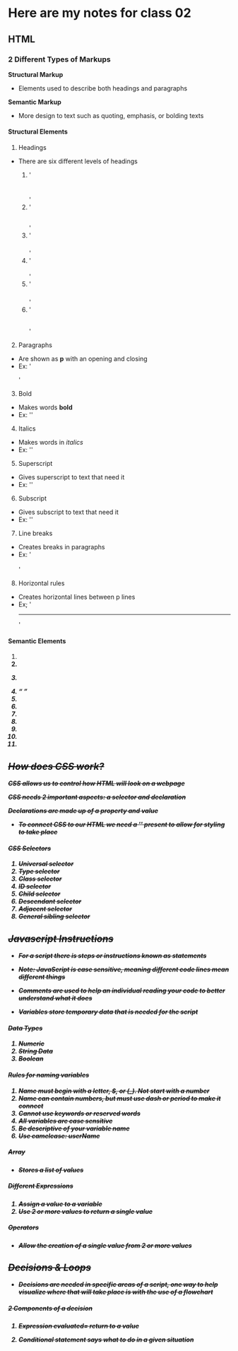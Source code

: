 # Here are my notes for class 02

## HTML 

### 2 Different Types of Markups 

**Structural Markup** 

  - Elements used to describe both headings and paragraphs 

**Semantic Markup**

  - More design to text such as quoting, emphasis, or bolding texts

#### Structural Elements 

1. Headings 
  - There are six different levels of headings

    1. '<h1></h1>'
    2. '<h2></h2>'
    3. '<h3></h3>'
    4. '<h4></h4>'
    5. '<h5></h5>'
    6. '<h6></h6>'

2. Paragraphs
  - Are shown as **p** with an opening and closing
  - Ex: '<p></p>'

3. Bold
  - Makes words **bold**
  - Ex: '<b></b>'

4. Italics
  - Makes words in *italics*
  - Ex: '<i></i>'

5. Superscript 
  - Gives superscript to text that need it
  - Ex: '<sup></sup>'

6. Subscript 
  - Gives subscript to text that need it
  - Ex: '<sub></sub>'

7. Line breaks
  - Creates breaks in paragraphs 
  - Ex: '<br></br>'
8. Horizontal rules
  - Creates horizontal lines between p lines 
  - Ex; '<hr></hr>'

#### Semantic Elements

1. <strong>
2. <em>
3. <blockquote>
4. <q>
5. <abbr>
6. <cite>
7. <dfn>
8. <address>
9. <ins>
9. <del>
10. <s>

## How does CSS work?

**CSS allows us to control how HTML will look on a webpage**

**CSS needs 2 important aspects: a selector and declaration** 

**Declarations** are made up of a property and value

- To connect CSS to our HTML we need a '<link>' present to allow for styling to take place

#### CSS Selectors

1. Universal selector 
2. Type selector 
3. Class selector 
4. ID selector 
5. Child selector 
6. Descendant selector 
7. Adjacent selector 
8. General sibling selector 

## Javascript Instructions 

- For a script there is steps or instructions known as **statements**

- Note: JavaScript is case sensitive, meaning different code lines mean different things 

- **Comments** are used to help an individual reading your code to better understand what it does

- **Variables** store temporary data that is needed for the script 

#### Data Types 

1. Numeric
2. String Data
3. Boolean

#### Rules for naming variables 

1. Name must begin with a letter, $, or (_). Not start with a number 
2. Name can contain numbers, but must use dash or period to make it connect
3. Cannot use **keywords** or **reserved** words
4. All variables are case sensitive 
5. Be descriptive of your variable name 
6. Use camelcase: userName

##### Array 

- Stores a list of values 


##### Different Expressions 

1. Assign a value to a variable 
2. Use 2 or more values to return a single value 

##### Operators 

- Allow the creation of a single value from 2 or more values 

## Decisions & Loops 

- **Decisions** are needed in specific areas of a script, one way to help visualize where that will take place is with the use of a **flowchart**

##### 2 Components of a decision 

1. Expression evaluated= return to a value 

2. Conditional statement says what to do in a given situation 

